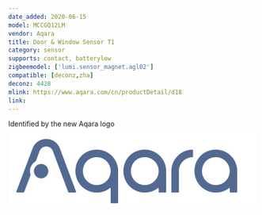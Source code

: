```yaml
---
date_added: 2020-06-15
model: MCCGQ12LM
vendor: Aqara
title: Door & Window Sensor T1
category: sensor
supports: contact, batterylow
zigbeemodel: ['lumi.sensor_magnet.agl02']
compatible: [deconz,zha]
deconz: 4428
mlink: https://www.aqara.com/cn/productDetail/d18
link: 
---
```


Identified by the new Aqara logo ![](/assets/images/new_aqara_logo.jpg)
